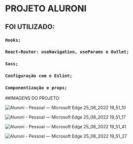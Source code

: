 # PROJETO ALURONI

## FOI UTILIZADO:

### `Hooks;`
### `React-Router: useNavigation, useParams e Outlet;`
### `Sass;`
### `Configuração com o Eslint;`
### `Componentização e props;`

##IMAGENS DO PROJETO:

![Aluroni - Pessoal — Microsoft​ Edge 25_08_2022 19_51_10](https://user-images.githubusercontent.com/101364762/186802202-928d5bb6-ab0e-41cd-8fbe-5592eaf70ae2.png)

![Aluroni - Pessoal — Microsoft​ Edge 25_08_2022 19_51_17](https://user-images.githubusercontent.com/101364762/186802221-2205d0ef-9bf6-4ceb-9a06-0ffff89cd544.png)

![Aluroni - Pessoal — Microsoft​ Edge 25_08_2022 19_51_41](https://user-images.githubusercontent.com/101364762/186802233-32402505-45aa-4213-a99a-39fd794502e0.png)

![Aluroni - Pessoal — Microsoft​ Edge 25_08_2022 19_51_27](https://user-images.githubusercontent.com/101364762/186802239-a4c43b1c-0444-4c2d-a840-146a35d09c62.png)
